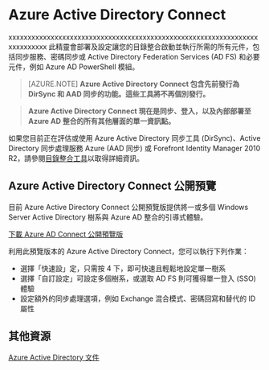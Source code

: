 ﻿<properties pageTitle="Azure Active Directory Connect" description="Azure Active Directory Connect 精靈是單一工具，其引導式體驗可將您的內部部署 Windows Server Active Directory 與 Azure Active Directory 連線" services="active-directory" documentationCenter="" authors="Gayana" manager="terrylan" editor="" />

<tags ms.service="active-directory" ms.workload="identity" ms.tgt_pltfrm="na" ms.devlang="na" ms.topic="article" ms.date="02/27/2015" ms.author="gabag" />

<h1 id="vnettut1">Azure Active Directory Connect</h1>

<Master> xxxxxxxxxxxxxxxxxxxxxxxxxxxxxxxxxxxxxxxxxxxxxxxxxxxxxxxxxxxxxxxxxxxxxxxxxxx 此精靈會部署及設定讓您的目錄整合啟動並執行所需的所有元件，包括同步服務、密碼同步或 Active Directory Federation Services (AD FS) 和必要元件，例如 Azure AD PowerShell 模組。

>[AZURE.NOTE] **Azure Active Directory Connect 包含先前發行為 DirSync 和 AAD 同步的功能。這些工具將不再個別發行。** 

> **Azure Active Directory Connect 現在是同步、登入，以及內部部署至 Azure AD 整合的所有其他層面的單一資訊點。**


如果您目前正在評估或使用 Azure Active Directory 同步工具 (DirSync)、Active Directory 同步處理服務 Azure (AAD 同步) 或 Forefront Identity Manager 2010 R2，請參閱[目錄整合工具](http://msdn.microsoft.com/library/azure/dn757582.aspx "Directory Integration Tools")以取得詳細資訊。


##  Azure Active Directory Connect 公開預覽 

目前 Azure Active Directory Connect 公開預覽版提供將一或多個 Windows Server Active Directory 樹系與 Azure AD 整合的引導式體驗。 

[下載 Azure AD Connect 公開預覽版](http://connect.microsoft.com/site1164/program8612 "Azure Active Directory Connect")

利用此預覽版本的 Azure Active Directory Connect，您可以執行下列作業： 

- 選擇「快速設」定，只需按 4 下，即可快速且輕鬆地設定單一樹系
- 選擇「自訂設定」可設定多個樹系，或選取 AD FS 則可獲得單一登入 (SSO) 體驗
- 設定額外的同步處理選項，例如 Exchange 混合模式、密碼回寫和替代的 ID 屬性

##  其他資源
[Azure Active Directory 文件](http://azure.microsoft.com/documentation/services/active-directory/)

<!--HONumber=47-->
